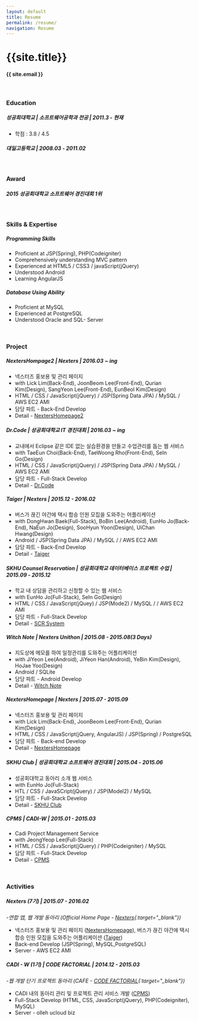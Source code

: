 ```yaml
---
layout: default
title: Resume
permalink: /resume/
navigation: Resume
---
```


# {{site.title}}

#### {{ site.email }}

<br>

<h3 class="section">Education</h3>

##### 성공회대학교 | 소프트웨어공학과 전공 | 2011.3 - 현재
- 학점 : 3.8 / 4.5

##### 대일고등학교 | 2008.03 - 2011.02

<br>

<h3 class="section">Award</h3>

##### 2015 성공회대학교 소프트웨어 경진대회 1위

<br>

<h3 class="section">Skills &amp; Expertise</h3>

##### Programming Skills
- Proficient at JSP(Spring), PHP(Codeigniter)
- Comprehensively understanding MVC pattern
- Experienced at HTML5 / CSS3 / javaScript(jQuery)
- Understood Android
- Learning AngularJS

##### Database Using Ability
- Proficient at MySQL
- Experienced at PostgreSQL
- Understood Oracle and SQL- Server


<br>

<h3 class="section">Project</h3>

##### **NextersHompage2 | Nexters | 2016.03 ~ ing**
- 넥스터즈 홍보용 및 관리 페이지
- with Lick Lim(Back-End), JoonBeom Lee(Front-End), Qurian Kim(Design), SangYeon Lee(Front-End), EunBeol Kim(Design)
- HTML / CSS / JavaScript(jQuery) / JSP(Spring Data JPA) / MySQL / AWS EC2 AMI
- 담당 파트 - Back-End Develop
- Detail - [NextersHomepage2]({{site.url}}/works/nextershomepage2/)

##### **Dr.Code | 성공회대학교 IT 경진대회 | 2016.03 ~ ing**
- 교내에서 Eclipse 같은 IDE 없는 실습환경을 만들고 수업관리를 돕는 웹 서비스
- with TaeEun Choi(Back-End), TaeWoong Rho(Front-End), SeIn Go(Design)
- HTML / CSS / JavaScript(jQuery) / JSP(Spring Data JPA) / MySQL / AWS EC2 AMI
- 담당 파트 - Full-Stack Develop
- Detail - [Dr.Code]({{site.url}}/works/drcode/)

##### **Taiger | Nexters | 2015.12 - 2016.02**
- 버스가 끊긴 야간에 택시 합승 인원 모집을 도와주는 어플리케이션
- with DongHwan Baek(Full-Stack), BoBin Lee(Android), EunHo Jo(Back-End), NaEun Jo(Design), SooHyun Yoon(Design), UiChan Hwang(Design)
- Android / JSP(Spring Data JPA) / MySQL / / AWS EC2 AMI 
- 담당 파트 - Back-End Develop
- Detail - [Taiger]({{site.url}}/works/taiger/)

##### **SKHU Counsel Reservation | 성공회대학교 데이터베이스 프로젝트 수업  | 2015.09 - 2015.12**
- 학교 내 상담을 관리하고 신청할 수 있는 웹 서비스
- with EunHo Jo(Full-Stack), SeIn Go(Design)
- HTML / CSS / JavaScript(jQuey) / JSP(Mode2) / MySQL / / AWS EC2 AMI
- 담당 파트 - Full-Stack Develop
- Detail - [SCR System]({{site.url}}/works/scr/)

##### **Witch Note | Nexters Unithon  | 2015.08 - 2015.08(3 Days)**
- 지도상에 메모를 하여 일정관리를 도와주는 어플리케이션
- with JiYeon Lee(Android), JiYeon Han(Android), YeBin Kim(Design), HoJae Yoo(Design)
- Android / SQLite
- 담당 파트 - Android Develop
- Detail - [Witch Note]({{site.url}}/works/witchnote/)

##### **NextersHomepage | Nexters | 2015.07 - 2015.09**
- 넥스터즈 홍보용 및 관리 페이지
- with Lick Lim(Back-End), JoonBeom Lee(Front-End), Qurian Kim(Design)
- HTML / CSS / JavaScript(jQuery, AngularJS) / JSP(Spring) / PostgreSQL
- 담당 파트 - Back-end Develop
- Detail - [NextersHomepage]({{site.url}}/works/nextershomepage/)

##### **SKHU Club | 성공회대학교 소프트웨어 경진대회 | 2015.04 - 2015.06**
- 성공회대학교 동아리 소개 웹 서비스
- with EunHo Jo(Full-Stack)
- HTL / CSS / JavaSCript(jQuery) / JSP(Model2) / MySQL 
- 담당 파트 - Full-Stack Develop
- Detail - [SKHU Club]({{site.url}}/works/skhuclub/)

##### **CPMS | CADI-W | 2015.01 - 2015.03**
- Cadi Project Management Service
- with JeongYeop Lee(Full-Stack)
- HTML / CSS / JavaScript(jQuery) / PHP(Codeigniter) / MySQL
- 담당 파트 - Full-Stack Develop
- Detail - [CPMS]({{site.url}}/works/cpms/)

<br>

<h3 class="section">Activities</h3>



##### **Nexters (7기)** | 2015.07 - 2016.02
-*연합 앱, 웹 개발 동아리 (Official Home Page - [Nexters](http://teamnexters.com/){:target="_blank"})*

- 넥스터즈 홍보용 및 관리 페이지  ([NextersHomepage]({{site.url}}/works/nextershomepage/)), 버스가 끊긴 야간에 택시 합승 인원 모집을 도와주는 어플리케이션 ([Taiger]({{site.url}}/works/taiger/))
- Back-end Develop (JSP(Spring), MySQL,PostgreSQL)
- Server - AWS EC2 AMI


##### **CADI - W (1기)** | CODE FACTORIAL | 2014.12 - 2015.03
-*웹 개발 단기 프로젝트 동아리 (CAFE - [CODE FACTORIAL](http://cafe.naver.com/codefactorial){:target="_blank"})*

- CADI 내의 동아리 관리 및 프로젝트 관리 서비스 개발 ([CPMS]({{site.url}}/works/cpms/))
- Full-Stack Develop (HTML, CSS, JavaScript(jQuery), PHP(Codeigniter), MySQL)
- Server - olleh ucloud biz

